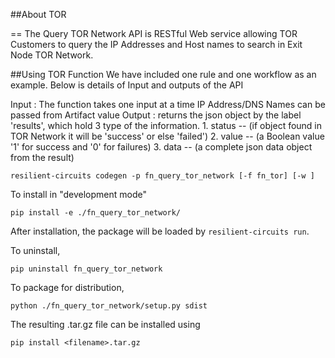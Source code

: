 ##About TOR  
 
==
The Query TOR Network API is RESTful Web service allowing TOR Customers to query the IP Addresses and Host names to search in Exit Node TOR Network.

##Using TOR Function
 We have included one rule and one workflow as an example.
Below is details of Input and outputs of the API

Input : The function takes one input at a time IP Address/DNS Names can be passed from Artifact value
Output : returns the json object by the label 'results', which hold 3 type of the information.
        1. status -- (if object found in TOR Network it will be 'success' or else 'failed')
        2. value  -- (a Boolean value '1' for success and '0' for failures)
        3. data   -- (a complete json data object from the result)
        

    resilient-circuits codegen -p fn_query_tor_network [-f fn_tor] [-w ]




To install in "development mode"

    pip install -e ./fn_query_tor_network/

After installation, the package will be loaded by `resilient-circuits run`.


To uninstall,

    pip uninstall fn_query_tor_network


To package for distribution,

    python ./fn_query_tor_network/setup.py sdist

The resulting .tar.gz file can be installed using

    pip install <filename>.tar.gz
